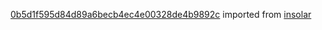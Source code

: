 [0b5d1f595d84d89a6becb4ec4e00328de4b9892c](https://github.com/insolar/insolar/commit/0b5d1f595d84d89a6becb4ec4e00328de4b9892c) imported from [insolar](https://github.com/insolar/insolar)
